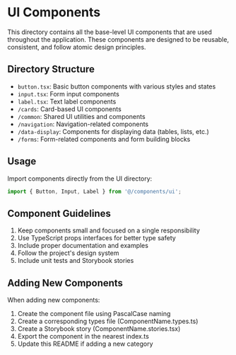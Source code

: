 # UI Components

This directory contains all the base-level UI components that are used throughout the application. These components are designed to be reusable, consistent, and follow atomic design principles.

## Directory Structure

- `button.tsx`: Basic button components with various styles and states
- `input.tsx`: Form input components
- `label.tsx`: Text label components
- `/cards`: Card-based UI components
- `/common`: Shared UI utilities and components
- `/navigation`: Navigation-related components
- `/data-display`: Components for displaying data (tables, lists, etc.)
- `/forms`: Form-related components and form building blocks

## Usage

Import components directly from the UI directory:

```typescript
import { Button, Input, Label } from '@/components/ui';
```

## Component Guidelines

1. Keep components small and focused on a single responsibility
2. Use TypeScript props interfaces for better type safety
3. Include proper documentation and examples
4. Follow the project's design system
5. Include unit tests and Storybook stories

## Adding New Components

When adding new components:
1. Create the component file using PascalCase naming
2. Create a corresponding types file (ComponentName.types.ts)
3. Create a Storybook story (ComponentName.stories.tsx)
4. Export the component in the nearest index.ts
5. Update this README if adding a new category 